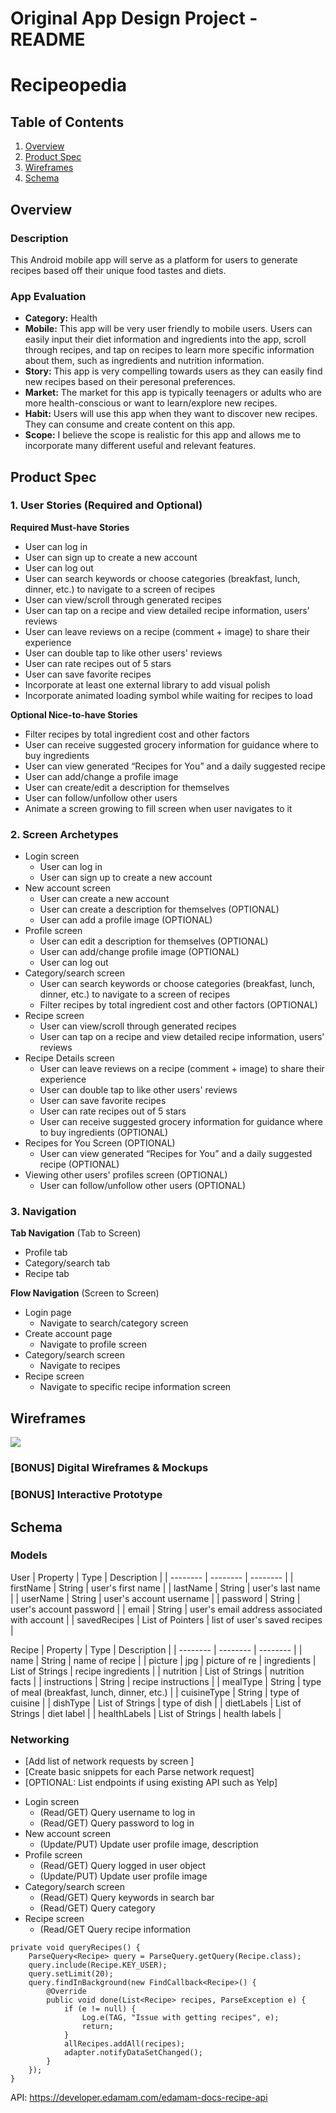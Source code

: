 Original App Design Project - README
===

# Recipeopedia

## Table of Contents
1. [Overview](#Overview)
1. [Product Spec](#Product-Spec)
1. [Wireframes](#Wireframes)
2. [Schema](#Schema)

## Overview
### Description
This Android mobile app will serve as a platform for users to generate recipes based off their unique food tastes and diets.

### App Evaluation
- **Category:** Health
- **Mobile:** This app will be very user friendly to mobile users. Users can easily input their diet information and ingredients into the app, scroll through recipes, and tap on recipes to learn more specific information about them, such as ingredients and nutrition information. 
- **Story:** This app is very compelling towards users as they can easily find new recipes based on their peresonal preferences. 
- **Market:** The market for this app is typically teenagers or adults who are more health-conscious or want to learn/explore new recipes. 
- **Habit:** Users will use this app when they want to discover new recipes. They can consume and create content on this app.
- **Scope:** I believe the scope is realistic for this app and allows me to incorporate many different useful and relevant features.

## Product Spec

### 1. User Stories (Required and Optional)

**Required Must-have Stories**

* User can log in
* User can sign up to create a new account
* User can log out
* User can search keywords or choose categories (breakfast, lunch, dinner, etc.) to navigate to a screen of recipes
* User can view/scroll through generated recipes
* User can tap on a recipe and view detailed recipe information, users' reviews
* User can leave reviews on a recipe (comment + image) to share their experience
* User can double tap to like other users' reviews
* User can rate recipes out of 5 stars
* User can save favorite recipes
* Incorporate at least one external library to add visual polish
* Incorporate animated loading symbol while waiting for recipes to load

**Optional Nice-to-have Stories**

* Filter recipes by total ingredient cost and other factors
* User can receive suggested grocery information for guidance where to buy ingredients
* User can view generated “Recipes for You” and a daily suggested recipe
* User can add/change a profile image
* User can create/edit a description for themselves
* User can follow/unfollow other users
* Animate a screen growing to fill screen when user navigates to it

### 2. Screen Archetypes

* Login screen 
   * User can log in
   * User can sign up to create a new account
* New account screen
    * User can create a new account
    * User can create a description for themselves (OPTIONAL)
    * User can add a profile image (OPTIONAL)
* Profile screen
   * User can edit a description for themselves (OPTIONAL)
   * User can add/change profile image (OPTIONAL)
   * User can log out
* Category/search screen
    * User can search keywords or choose categories (breakfast, lunch, dinner, etc.) to navigate to a screen of recipes
    * Filter recipes by total ingredient cost and other factors (OPTIONAL)
* Recipe screen
    * User can view/scroll through generated recipes
    * User can tap on a recipe and view detailed recipe information, users' reviews    
* Recipe Details screen
    * User can leave reviews on a recipe (comment + image) to share their experience
    * User can double tap to like other users' reviews
    * User can save favorite recipes
    * User can rate recipes out of 5 stars
    * User can receive suggested grocery information for guidance where to buy ingredients (OPTIONAL)
* Recipes for You Screen (OPTIONAL)
    * User can view generated “Recipes for You” and a daily suggested recipe (OPTIONAL)
* Viewing other users' profiles screen (OPTIONAL)
    * User can follow/unfollow other users (OPTIONAL)

### 3. Navigation

**Tab Navigation** (Tab to Screen)

* Profile tab
* Category/search tab
* Recipe tab

**Flow Navigation** (Screen to Screen)
* Login page
    * Navigate to search/category screen
* Create account page
    * Navigate to profile screen
* Category/search screen
   * Navigate to recipes
* Recipe screen
    * Navigate to specific recipe information screen


## Wireframes
![](https://i.imgur.com/QRDCuVO.jpg)


### [BONUS] Digital Wireframes & Mockups

### [BONUS] Interactive Prototype

## Schema 
### Models
User
| Property | Type | Description |
| -------- | -------- | -------- |
| firstName | String | user's first name |
| lastName | String | user's last name |
| userName | String | user's account username |
| password | String | user's account password |
| email | String | user's email address associated with account |
| savedRecipes | List of Pointers | list of user's saved recipes |

Recipe
| Property | Type | Description |
| -------- | -------- | -------- |
| name | String | name of recipe |
| picture | jpg | picture of re
| ingredients | List of Strings | recipe ingredients |
| nutrition | List of Strings | nutrition facts |
| instructions | String | recipe instructions |
| mealType | String | type of meal (breakfast, lunch, dinner, etc.) |
| cuisineType | String | type of cuisine | 
| dishType | List of Strings | type of dish | 
| dietLabels | List of Strings | diet label | 
| healthLabels | List of Strings | health labels |


### Networking
- [Add list of network requests by screen ]
- [Create basic snippets for each Parse network request]
- [OPTIONAL: List endpoints if using existing API such as Yelp]

* Login screen 
   * (Read/GET) Query username to log in
   * (Read/GET) Query password to log in
* New account screen
   * (Update/PUT) Update user profile image, description
* Profile screen
   * (Read/GET) Query logged in user object
   * (Update/PUT) Update user profile image
* Category/search screen
    * (Read/GET) Query keywords in search bar
    * (Read/GET) Query category
* Recipe screen
    * (Read/GET Query recipe information

```
private void queryRecipes() {
    ParseQuery<Recipe> query = ParseQuery.getQuery(Recipe.class);
    query.include(Recipe.KEY_USER);
    query.setLimit(20);
    query.findInBackground(new FindCallback<Recipe>() {
        @Override
        public void done(List<Recipe> recipes, ParseException e) {
            if (e != null) {
                Log.e(TAG, "Issue with getting recipes", e);
                return;
            }
            allRecipes.addAll(recipes);
            adapter.notifyDataSetChanged();
        }
    });
}
```


API: https://developer.edamam.com/edamam-docs-recipe-api
